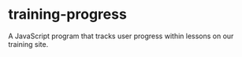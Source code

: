 # training-progress
A JavaScript program that tracks user progress within lessons on our training site.
